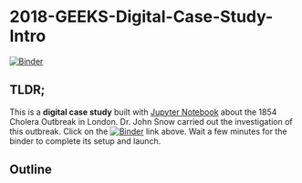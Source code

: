 # 2018-GEEKS-Digital-Case-Study-Intro

[![Binder](https://beta.mybinder.org/badge.svg)](https://beta.mybinder.org/v2/gh/PHI-Case-Studies/2018-GEEKS-Digital-Case-Study-Intro/master)

## TLDR;
This is a **digital case study** built with [Jupyter Notebook](https://jupyter.org/) about the 1854 Cholera Outbreak in London. Dr. John Snow carried out the investigation of this outbreak. Click on the [![Binder](https://beta.mybinder.org/badge.svg)](https://beta.mybinder.org/v2/gh/PHI-Case-Studies/2018-GEEKS-Digital-Case-Study-Intro/master) link above. Wait a few minutes for the binder to complete its setup and launch.

## Outline
